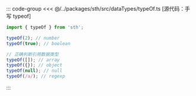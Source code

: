 ::: code-group
<<< @/../packages/sth/src/dataTypes/typeOf.ts [源代码：手写 typeof]
```js [代码效果]
import { typeOf } from 'sth';

typeOf(2); // number
typeOf(true); // boolean

// 正确判断引用数据类型
typeOf([]); // array
typeOf({}); // object
typeOf(null); // null
typeOf(/a/); // regexp
```
:::